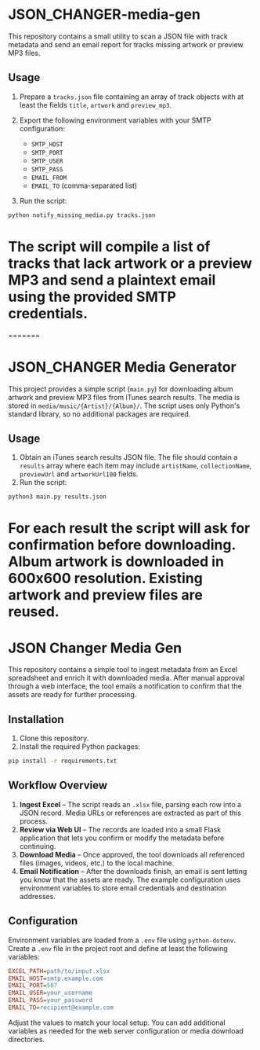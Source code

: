 # JSON_CHANGER-media-gen

This repository contains a small utility to scan a JSON file with track
metadata and send an email report for tracks missing artwork or preview
MP3 files.

## Usage

1. Prepare a `tracks.json` file containing an array of track objects with
   at least the fields `title`, `artwork` and `preview_mp3`.
2. Export the following environment variables with your SMTP
   configuration:

   - `SMTP_HOST`
   - `SMTP_PORT`
   - `SMTP_USER`
   - `SMTP_PASS`
   - `EMAIL_FROM`
   - `EMAIL_TO` (comma-separated list)

3. Run the script:

```bash
python notify_missing_media.py tracks.json
```

The script will compile a list of tracks that lack artwork or a preview
MP3 and send a plaintext email using the provided SMTP credentials.
=======
=======
# JSON_CHANGER Media Generator

This project provides a simple script (`main.py`) for downloading album artwork
and preview MP3 files from iTunes search results. The media is stored in
`media/music/{Artist}/{Album}/`. The script uses only Python's standard
library, so no additional packages are required.

## Usage

1. Obtain an iTunes search results JSON file. The file should contain a `results` array where each item may include `artistName`, `collectionName`, `previewUrl` and `artworkUrl100` fields.
2. Run the script:

```bash
python3 main.py results.json
```

For each result the script will ask for confirmation before downloading. Album artwork is downloaded in 600x600 resolution. Existing artwork and preview files are reused.
=======
# JSON Changer Media Gen

This repository contains a simple tool to ingest metadata from an Excel spreadsheet and enrich it with downloaded media. After manual approval through a web interface, the tool emails a notification to confirm that the assets are ready for further processing.

## Installation

1. Clone this repository.
2. Install the required Python packages:

```bash
pip install -r requirements.txt
```

## Workflow Overview

1. **Ingest Excel** – The script reads an `.xlsx` file, parsing each row into a JSON record. Media URLs or references are extracted as part of this process.
2. **Review via Web UI** – The records are loaded into a small Flask application that lets you confirm or modify the metadata before continuing.
3. **Download Media** – Once approved, the tool downloads all referenced files (images, videos, etc.) to the local machine.
4. **Email Notification** – After the downloads finish, an email is sent letting you know that the assets are ready. The example configuration uses environment variables to store email credentials and destination addresses.

## Configuration

Environment variables are loaded from a `.env` file using `python-dotenv`. Create a `.env` file in the project root and define at least the following variables:

```ini
EXCEL_PATH=path/to/input.xlsx
EMAIL_HOST=smtp.example.com
EMAIL_PORT=587
EMAIL_USER=your_username
EMAIL_PASS=your_password
EMAIL_TO=recipient@example.com
```

Adjust the values to match your local setup. You can add additional variables as needed for the web server configuration or media download directories.

